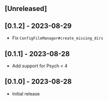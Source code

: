 ## [Unreleased]

## [0.1.2] - 2023-08-29

- Fix `ConfigFileManager#create_missing_dirs`

## [0.1.1] - 2023-08-28

- Add support for Psych < 4

## [0.1.0] - 2023-08-28

- Initial release
